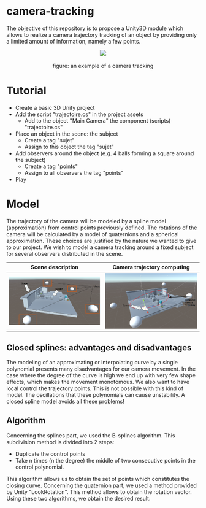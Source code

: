 # camera-tracking

The objective of this repository is to propose a Unity3D module which allows to realize
a camera trajectory tracking of an object by providing only a limited amount of information,
namely a few points.

<p align="center">
  <img src="res/camera.gif" />
</p>

<p align="center">
  figure: an example of a camera tracking
</p>

# Tutorial

* Create a basic 3D Unity project
* Add the script "trajectoire.cs" in the project assets
  * Add to the object "Main Camera" the component (scripts) "trajectoire.cs"
* Place an object in the scene: the subject
  * Create a tag "sujet"
  * Assign to this object the tag "sujet"
* Add observers around the object (e.g. 4 balls forming a square around the subject)
  * Create a tag "points"
  * Assign to all observers the tag "points"
* Play

# Model 

The trajectory of the camera will be modeled by a spline model (approximation) from
control points previously defined. The rotations of the camera will be calculated by a model of quaternions and a spherical approximation. These choices are justified by the nature we wanted to give to our project. We wish to model a camera tracking
around a fixed subject for several observers distributed in the scene.

Scene description            |  Camera trajectory computing
:-------------------------:|:-------------------------:
![](res/cam1.png)  |  ![](res/cam2.png)

## Closed splines: advantages and disadvantages

The modeling of an approximating or interpolating curve by a single polynomial presents
many disadvantages for our camera movement. In the case where the degree of the curve is high
we end up with very few shape effects, which makes the movement monotomous. We
also want to have local control the trajectory points. This is not possible
with this kind of model. The oscillations that these polynomials can cause
unstability. A closed spline model avoids all these problems!

## Algorithm

Concerning the splines part, we used the B-splines algorithm. This
subdivision method is divided into 2 steps:
- Duplicate the control points
- Take n times (n the degree) the middle of two consecutive points in the control polynomial.

This algorithm allows us to obtain the set of points which constitutes the closing curve.
Concerning the quaternion part, we used a method provided by Unity "LookRotation". This method allows to obtain the rotation vector. Using these two algorithms,
we obtain the desired result.
